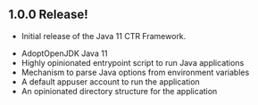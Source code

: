 ## 1.0.0 Release!
- Initial release of the Java 11 CTR Framework.
* AdoptOpenJDK Java 11
* Highly opinionated entrypoint script to run Java applications
* Mechanism to parse Java options from environment variables
* A default appuser account to run the application
* An opinionated directory structure for the application